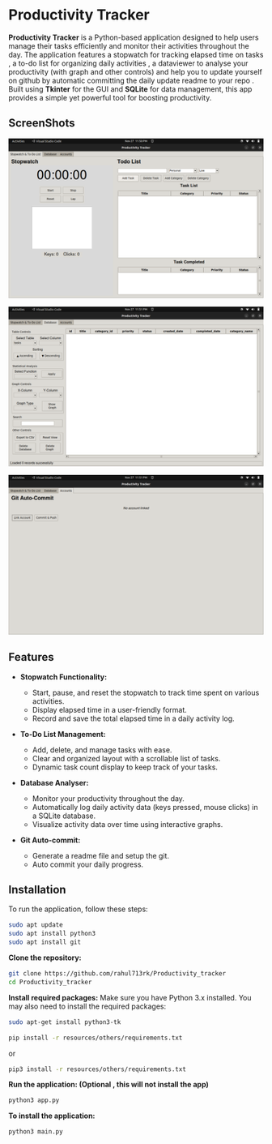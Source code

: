 # Productivity Tracker

**Productivity Tracker** is a Python-based application designed to help users manage their tasks efficiently and monitor their activities throughout the day. The application features a stopwatch for tracking elapsed time on tasks , a to-do list for organizing daily activities , a dataviewer to analyse your productivity (with graph and other controls) and help you to update yourself  on github by automatic committing the daily update readme to your repo . Built using **Tkinter** for the GUI and **SQLite** for data management, this app provides a simple yet powerful tool for boosting productivity.

## ScreenShots

![](resources/img/01.png)

![](resources/img/02.png)

![](resources/img/03.png)

## Features

- **Stopwatch Functionality:**
  
  - Start, pause, and reset the stopwatch to track time spent on various activities.
  - Display elapsed time in a user-friendly format.
  - Record and save the total elapsed time in a daily activity log.

- **To-Do List Management:**
  
  - Add, delete, and manage tasks with ease.
  - Clear and organized layout with a scrollable list of tasks.
  - Dynamic task count display to keep track of your tasks.

- **Database Analyser:**
  
  - Monitor your productivity throughout the day.
  - Automatically log daily activity data (keys pressed, mouse clicks) in a SQLite database.
  - Visualize activity data over time using interactive graphs.

- **Git Auto-commit:**
  
  - Generate a readme file and setup the git. 
  - Auto commit your daily progress.

## Installation

To run the application, follow these steps:

```bash
sudo apt update
sudo apt install python3
sudo apt install git
```

**Clone the repository:**

```bash
git clone https://github.com/rahul713rk/Productivity_tracker
cd Productivity_tracker
```

**Install required packages:** Make sure you have Python 3.x installed. You may also need to install the required packages:

```bash
sudo apt-get install python3-tk
```

```bash
pip install -r resources/others/requirements.txt
```

or 

```bash
pip3 install -r resources/others/requirements.txt
```

**Run the application: (Optional , this will not install the app)**

```bash
python3 app.py
```

**To install the application:**

```bash
python3 main.py
```